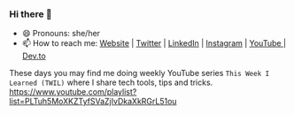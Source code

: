 ### Hi there 👋

- 😄 Pronouns: she/her
- 📫 How to reach me: <a href="https://www.rohinigaonkar.com/">Website</a> | <a href="https://twitter.com/rohini_gaonkar">Twitter</a> | <a href="https://www.linkedin.com/in/rohinigaonkar/">LinkedIn</a> | <a href="https://www.instagram.com/techwithrohini/">Instagram</a> | <a href="https://www.youtube.com/c/rohinigaonkar"> YouTube </a> |  <a href="https://dev.to/rohini_gaonkar"> Dev.to </a>

 These days you may find me doing weekly YouTube series `This Week I Learned (TWIL)` where I share tech tools, tips and tricks.
 https://www.youtube.com/playlist?list=PLTuh5MoXKZTyfSVaZjIvDkaXkRGrL51ou

<!--
**gaonkarr/gaonkarr** is a ✨ _special_ ✨ repository because its `README.md` (this file) appears on your GitHub profile.

Here are some ideas to get you started:

- 🔭 I’m currently working on ...
- 🌱 I’m currently learning ...
- 👯 I’m looking to collaborate on ...
- 🤔 I’m looking for help with ...
- 💬 Ask me about ...
- 📫 How to reach me: ...
- 😄 Pronouns: ...
- ⚡ Fun fact: ...
-->
